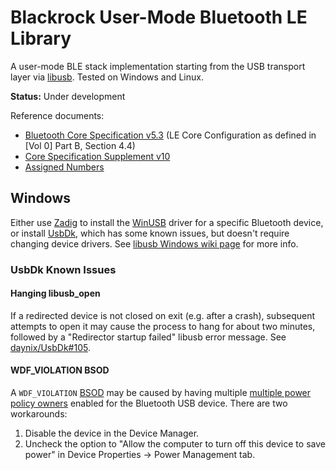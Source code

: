Blackrock User-Mode Bluetooth LE Library
========================================

A user-mode BLE stack implementation starting from the USB transport layer via [libusb]. Tested on Windows and Linux.

**Status:** Under development

Reference documents:

* [Bluetooth Core Specification v5.3][core] (LE Core Configuration as defined in [Vol 0] Part B, Section 4.4)
* [Core Specification Supplement v10][css]
* [Assigned Numbers][an]

[libusb]: https://github.com/libusb/libusb
[core]: https://www.bluetooth.com/specifications/specs/core-specification-5-3/
[css]: https://www.bluetooth.com/specifications/specs/core-specification-supplement-10/
[an]: https://www.bluetooth.com/specifications/assigned-numbers/

Windows
-------

Either use [Zadig] to install the [WinUSB] driver for a specific Bluetooth device, or install [UsbDk], which has some known issues, but doesn't require changing device drivers. See [libusb Windows wiki page][libusb-Windows] for more info.

[Zadig]: https://zadig.akeo.ie/
[WinUSB]: https://learn.microsoft.com/en-us/windows-hardware/drivers/usbcon/winusb-installation
[UsbDk]: https://github.com/daynix/UsbDk/releases
[libusb-Windows]: https://github.com/libusb/libusb/wiki/Windows#driver-installation

### UsbDk Known Issues

#### Hanging libusb_open

If a redirected device is not closed on exit (e.g. after a crash), subsequent attempts to open it may cause the process to hang for about two minutes, followed by a "Redirector startup failed" libusb error message. See [daynix/UsbDk#105].

[daynix/UsbDk#105]: https://github.com/daynix/UsbDk/issues/105

#### WDF_VIOLATION BSOD

A `WDF_VIOLATION` [BSOD] may be caused by having multiple [multiple power policy owners] enabled for the Bluetooth USB device. There are two workarounds:

1. Disable the device in the Device Manager.
2. Uncheck the option to "Allow the computer to turn off this device to save power" in Device Properties -> Power Management tab.

[BSOD]: https://github.com/daynix/UsbDk/issues/115
[multiple power policy owners]: https://sourceforge.net/p/libusb-win32/mailman/message/25823294/

